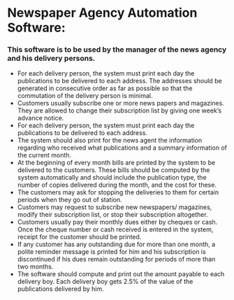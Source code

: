 # Newspaper Agency Automation Software:

### This software is to be used by the manager of the news agency and his delivery persons.
  * For each delivery person, the system must print each day the publications to be delivered to each address. The addresses should be generated in consecutive order as far as possible so that the commutation of the delivery person is minimal.
  * Customers usually subscribe one or more news papers and magazines. They are allowed to change their subscription list by giving one week’s advance notice.
  * For each delivery person, the system must print each day the publications to be delivered to each address.
  * The system should also print for the news agent the information regarding who received what publications and a summary information of the current month.
  * At the beginning of every month bills are printed by the system to be delivered to the customers. These bills should be computed by the system automatically and should include the publication type, the number of copies delivered during the month, and the cost for these.
  * The customers may ask for stopping the deliveries to them for certain periods when they go out of station.
  * Customers may request to subscribe new newspapers/ magazines, modify their subscription list, or stop their subscription altogether.
  * Customers usually pay their monthly dues either by cheques or cash. Once the cheque number or cash received is entered in the system, receipt for the customer should be printed.
  * If any customer has any outstanding due for more than one month, a polite reminder message is printed for him and his subscription is discontinued if his dues remain outstanding for periods of more than two months.
  * The software should compute and print out the amount payable to each delivery boy. Each delivery boy gets 2.5% of the value of the publications delivered by him.
